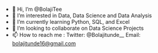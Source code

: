 - 👋 Hi, I’m @BolajiTee
- 👀 I’m interested in Data, Data Science and Data Analysis 
- 🌱 I’m currently learning Python, SQL, and Excel
- 💞️ I’m looking to collaborate on Data Science Projects
- 📫 How to reach me : Twitter: @Bolajitunde__ Email: bolajitunde16@gmail.com

<!---
BolajiTee/BolajiTee is a ✨ special ✨ repository because its `README.md` (this file) appears on your GitHub profile.
You can click the Preview link to take a look at your changes.
--->
